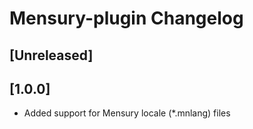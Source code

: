 <!-- Keep a Changelog guide -> https://keepachangelog.com -->

# Mensury-plugin Changelog

## [Unreleased]

## [1.0.0]
- Added support for Mensury locale (*.mnlang) files

